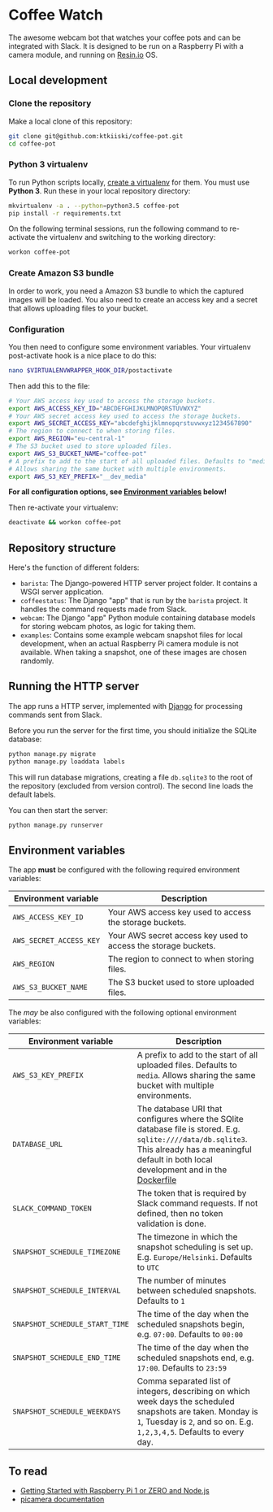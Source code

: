 # Coffee Watch

The awesome webcam bot that watches your coffee pots and can be integrated with Slack.
It is designed to be run on a Raspberry Pi with a camera module, and running on [Resin.io](resin.io) OS.

## Local development

### Clone the repository

Make a local clone of this repository:

```bash
git clone git@github.com:ktkiiski/coffee-pot.git
cd coffee-pot
```

### Python 3 virtualenv

To run Python scripts locally, [create a virtualenv](http://virtualenvwrapper.readthedocs.io/en/latest/) for them. You must use **Python 3**. Run these in your local repository directory:

```bash
mkvirtualenv -a . --python=python3.5 coffee-pot
pip install -r requirements.txt
```

On the following terminal sessions, run the following command to re-activate the virtualenv and switching to the working directory:

```bash
workon coffee-pot
```

### Create Amazon S3 bundle

In order to work, you need a Amazon S3 bundle to which the captured images will be loaded. You also need to create an access key and a secret that allows uploading files to your bucket.

### Configuration

You then need to configure some environment variables.
Your virtualenv post-activate hook is a nice place to do this:

```bash
nano $VIRTUALENVWRAPPER_HOOK_DIR/postactivate
```

Then add this to the file:

```bash
# Your AWS access key used to access the storage buckets.
export AWS_ACCESS_KEY_ID="ABCDEFGHIJKLMNOPQRSTUVWXYZ"
# Your AWS secret access key used to access the storage buckets.
export AWS_SECRET_ACCESS_KEY="abcdefghijklmnopqrstuvwxyz1234567890"
# The region to connect to when storing files.
export AWS_REGION="eu-central-1"
# The S3 bucket used to store uploaded files.
export AWS_S3_BUCKET_NAME="coffee-pot"
# A prefix to add to the start of all uploaded files. Defaults to "media".
# Allows sharing the same bucket with multiple environments.
export AWS_S3_KEY_PREFIX="__dev_media"
```

**For all configuration options, see [Environment variables](#environment-variables) below!**

Then re-activate your virtualenv:

```bash
deactivate && workon coffee-pot
```

## Repository structure

Here's the function of different folders:

- `barista`: The Django-powered HTTP server project folder. It contains a WSGI server application.
- `coffeestatus`: The Django "app" that is run by the `barista` project. It handles the command requests made from Slack.
- `webcam`: The Django "app" Python module containing database models for storing webcam photos, as logic for taking them.
- `examples`: Contains some example webcam snapshot files for local development, when an actual Raspberry Pi camera module is not available. When taking a snapshot, one of these images are chosen randomly.

## Running the HTTP server

The app runs a HTTP server, implemented with [Django](https://www.djangoproject.com/) for processing commands sent from Slack.

Before you run the server for the first time, you should initialize the SQLite database:

```bash
python manage.py migrate
python manage.py loaddata labels
```

This will run database migrations, creating a file `db.sqlite3` to the root of the repository (excluded from version control).
The second line loads the default labels.

You can then start the server:

```bash
python manage.py runserver
```

## Environment variables

The app **must** be configured with the following required environment variables:

Environment variable | Description
---------------------|------------
`AWS_ACCESS_KEY_ID` | Your AWS access key used to access the storage buckets.
`AWS_SECRET_ACCESS_KEY` | Your AWS secret access key used to access the storage buckets.
`AWS_REGION` | The region to connect to when storing files.
`AWS_S3_BUCKET_NAME` | The S3 bucket used to store uploaded files.

The _may_ be also configured with the following optional environment variables:

Environment variable | Description
---------------------|------------
`AWS_S3_KEY_PREFIX` | A prefix to add to the start of all uploaded files. Defaults to `media`. Allows sharing the same bucket with multiple environments.
`DATABASE_URL` | The database URI that configures where the SQlite database file is stored. E.g. `sqlite:////data/db.sqlite3`. This already has a meaningful default in both local development and in the [Dockerfile](./Dockerfile.template)
`SLACK_COMMAND_TOKEN` | The token that is required by Slack command requests. If not defined, then no token validation is done.
`SNAPSHOT_SCHEDULE_TIMEZONE` | The timezone in which the snapshot scheduling is set up. E.g. `Europe/Helsinki`. Defaults to `UTC`
`SNAPSHOT_SCHEDULE_INTERVAL` | The number of minutes between scheduled snapshots. Defaults to `1`
`SNAPSHOT_SCHEDULE_START_TIME` | The time of the day when the scheduled snapshots begin, e.g. `07:00`. Defaults to `00:00`
`SNAPSHOT_SCHEDULE_END_TIME` | The time of the day when the scheduled snapshots end, e.g. `17:00`. Defaults to `23:59`
`SNAPSHOT_SCHEDULE_WEEKDAYS` | Comma separated list of integers, describing on which week days the scheduled snapshots are taken. Monday is `1`, Tuesday is `2`, and so on. E.g. `1,2,3,4,5`. Defaults to every day.

## To read

- [Getting Started with Raspberry Pi 1 or ZERO and Node.js](https://docs.resin.io/raspberrypi/nodejs/getting-started/)
- [picamera documentation](http://picamera.readthedocs.org/en/release-1.8/)
